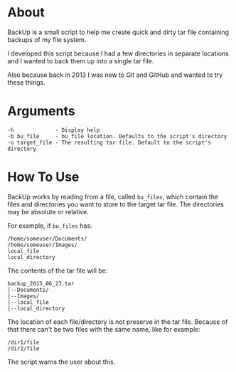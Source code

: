 # About

BackUp is a small script to help me create quick and dirty tar file containing
backups of my file system.

I developed this script because I had a few directories in separate locations
and I wanted to back them up into a single tar file.

Also because back in 2013 I was new to Git and GitHub and wanted to try these
things.

# Arguments

    -h             - Display help
    -b bu_file     - bu_file location. Defaults to the script's directory
    -o target_file - The resulting tar file. Default to the script's directory

# How To Use

BackUp works by reading from a file, called `bu_files`, which contain the files
and directories you want to store to the target tar file. The directories may
be absolute or relative.

For example, if `bu_files` has:

    /home/someuser/Documents/
    /home/someuser/Images/
    local_file
    local_directory

The contents of the tar file will be:

    backup_2013_06_23.tar
    |--Documents/
    |--Images/
    |--local_file
    |--local_directory

The location of each file/directory is not preserve in the tar file. Because of
that there can't be two files with the same name, like for example:

    /dir1/file
    /dir2/file

The script warns the user about this.

